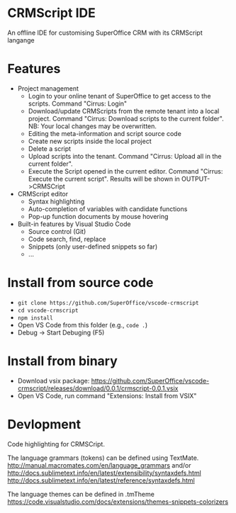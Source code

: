 # CRMScript IDE

An offline IDE for customising SuperOffice CRM with its CRMScript langange

# Features

- Project management
    * Login to your online tenant of SuperOffice to get access to the scripts. Command "Cirrus: Login"
    * Download/update CRMScripts from the remote tenant into a local project. Command "Cirrus: Download scripts to the current folder". NB: Your local changes may be overwritten.
    * Editing the meta-information and script source code
    * Create new scripts inside the local project
    * Delete a script
    * Upload scripts into the tenant. Command "Cirrus: Upload all in the current folder".
    * Execute the Script opened in the current editor. Command "Cirrus: Execute the current script". Results will be shown in OUTPUT->CRMSCript
- CRMScript editor
    * Syntax highlighting
    * Auto-completion of variables with candidate functions
    * Pop-up function documents by mouse hovering
- Built-in features by Visual Studio Code
    * Source control (Git)
    * Code search, find, replace
    * Snippets (only user-defined snippets so far)
    * ...


# Install from source code

- ```git clone https://github.com/SuperOffice/vscode-crmscript```
- ```cd vscode-crmscript```
- ```npm install```
- Open VS Code from this folder (e.g., ```code .```) 
- Debug -> Start Debuging (F5)

# Install from binary
- Download vsix package: https://github.com/SuperOffice/vscode-crmscript/releases/download/0.0.1/crmscript-0.0.1.vsix
- Open VS Code, run command "Extensions: Install from VSIX"

# Devlopment

Code highlighting for CRMSCript. 

The language grammars (tokens) can be defined using TextMate. 
http://manual.macromates.com/en/language_grammars
and/or http://docs.sublimetext.info/en/latest/extensibility/syntaxdefs.html 
http://docs.sublimetext.info/en/latest/reference/syntaxdefs.html 

The language themes can be defined in  .tmTheme
https://code.visualstudio.com/docs/extensions/themes-snippets-colorizers 

